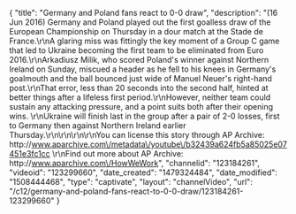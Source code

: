 {
    "title": "Germany and Poland fans react to 0-0 draw",
    "description": "(16 Jun 2016) Germany and Poland played out the first goalless draw of the European Championship on Thursday in a dour match at the Stade de France.\r\nA glaring miss was fittingly the key moment of a Group C game that led to Ukraine becoming the first team to be eliminated from Euro 2016.\r\nArkadiusz Milik, who scored Poland's winner against Northern Ireland on Sunday, miscued a header as he fell to his knees in Germany's goalmouth and the ball bounced just wide of Manuel Neuer's right-hand post.\r\nThat error, less than 20 seconds into the second half, hinted at better things after a lifeless first period.\r\nHowever, neither team could sustain any attacking pressure, and a point suits both after their opening wins. \r\nUkraine will finish last in the group after a pair of 2-0 losses, first to Germany then against Northern Ireland earlier Thursday.\r\n\r\n\r\n\r\nYou can license this story through AP Archive: http:\/\/www.aparchive.com\/metadata\/youtube\/b32439a624fb5a85025e07451e3fc1cc \r\nFind out more about AP Archive: http:\/\/www.aparchive.com\/HowWeWork",
    "channelid": "123184261",
    "videoid": "123299660",
    "date_created": "1479324484",
    "date_modified": "1508444468",
    "type": "captivate",
    "layout": "channelVideo",
    "url": "\/c12\/germany-and-poland-fans-react-to-0-0-draw\/123184261-123299660"
}